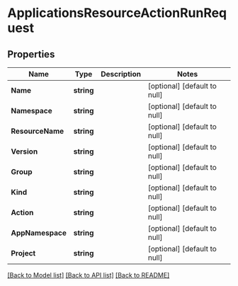 # ApplicationsResourceActionRunRequest

## Properties
Name | Type | Description | Notes
------------ | ------------- | ------------- | -------------
**Name** | **string** |  | [optional] [default to null]
**Namespace** | **string** |  | [optional] [default to null]
**ResourceName** | **string** |  | [optional] [default to null]
**Version** | **string** |  | [optional] [default to null]
**Group** | **string** |  | [optional] [default to null]
**Kind** | **string** |  | [optional] [default to null]
**Action** | **string** |  | [optional] [default to null]
**AppNamespace** | **string** |  | [optional] [default to null]
**Project** | **string** |  | [optional] [default to null]

[[Back to Model list]](../README.md#documentation-for-models) [[Back to API list]](../README.md#documentation-for-api-endpoints) [[Back to README]](../README.md)

